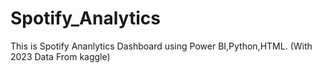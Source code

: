 # Spotify_Analytics
This is Spotify Ananlytics Dashboard using Power BI,Python,HTML.
(With 2023 Data From kaggle)
